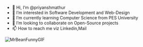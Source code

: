 - 👋 Hi, I’m @priyanshmathur
- 👀 I’m interested in Software Development and Web-Design
- 🌱 I’m currently learning Computer Science from PES University
- 💞️ I’m looking to collaborate on Open-Source projects
- 📫 How to reach me viz Linkedin,Mail


![MrBeanFunnyGIF](https://user-images.githubusercontent.com/80464081/219952965-ec63495f-56ce-463e-bc8c-9c07e917d53f.gif)



<!---
priyanshmathur/priyanshmathur is a ✨ special ✨ repository because its `README.md` (this file) appears on your GitHub profile.
You can click the Preview link to take a look at your changes.
--->
